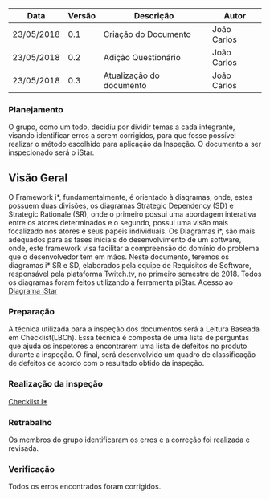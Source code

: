 |Data|Versão|Descrição|Autor|
|----|------|---------|-----|
|23/05/2018|0.1|Criação do Documento|João Carlos|
|23/05/2018|0.2|Adição Questionário|João Carlos|
|23/05/2018|0.3|Atualização do documento|João Carlos|

### Planejamento
O grupo, como um todo, decidiu por dividir temas a cada integrante, visando identificar erros a serem corrigidos, para que fosse possível realizar o método escolhido para aplicação da Inspeção. O documento a ser inspecionado será o iStar.

## Visão Geral
O Framework i*, fundamentalmente, é orientado à diagramas, onde, estes possuem duas divisões, os diagramas Strategic Dependency (SD) e Strategic Rationale (SR), onde o primeiro possui uma abordagem interativa entre os atores determinados e o segundo, possui uma visão mais focalizado nos atores e seus papeis individuais.
Os Diagramas i*, são mais adequados para as fases iniciais do desenvolvimento de um software, onde, este framework visa facilitar a compreensão do domínio do problema que o desenvolvedor tem em mãos. 
Neste documento, teremos os diagramas i* SR e SD, elaborados pela equipe de Requisitos de Software, responsável pela plataforma Twitch.tv, no primeiro semestre de 2018. Todos os diagramas foram feitos utilizando a ferramenta piStar. 
Acesso ao [Diagrama iStar](Diagramas-i*)

### Preparação 
A técnica utilizada para a inspeção dos documentos será a Leitura Baseada em Checklist(LBCh). Essa técnica é composta de uma lista de perguntas que ajuda os inspetores a encontrarem uma lista de defeitos no produto durante a inspeção. O final, será desenvolvido um quadro de classificação de defeitos de acordo com o resultado obtido da inspeção.

### Realização da inspeção

[Checklist I*](Checklist-I*)

### Retrabalho
Os membros do grupo identificaram os erros e a correção foi realizada e revisada.

### Verificação
Todos os erros encontrados foram corrigidos.

